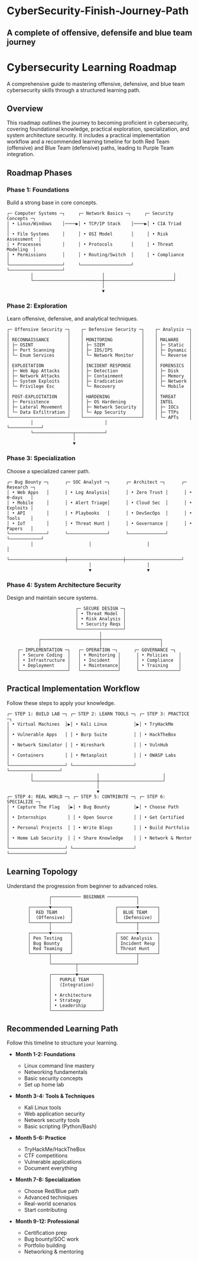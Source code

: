 # CyberSecurity-Finish-Journey-Path
A complete of offensive, defensife and blue team journey
---
# Cybersecurity Learning Roadmap

A comprehensive guide to mastering offensive, defensive, and blue team cybersecurity skills through a structured learning path.

## Overview
This roadmap outlines the journey to becoming proficient in cybersecurity, covering foundational knowledge, practical exploration, specialization, and system architecture security. It includes a practical implementation workflow and a recommended learning timeline for both Red Team (offensive) and Blue Team (defensive) paths, leading to Purple Team integration.

## Roadmap Phases

### Phase 1: Foundations
Build a strong base in core concepts.

```
┌─ Computer Systems ─┐     ┌─ Network Basics ─┐     ┌─ Security Concepts ─┐
│ • Linux/Windows    │────▶│ • TCP/IP Stack    │────▶│ • CIA Triad        │
│ • File Systems     │     │ • OSI Model       │     │ • Risk Assessment  │
│ • Processes        │     │ • Protocols       │     │ • Threat Modeling  │
│ • Permissions      │     │ • Routing/Switch  │     │ • Compliance       │
└────────────────────┘     └───────────────────┘     └────────────────────┘
         │                          │                          │
         └──────────────────────────┼──────────────────────────┘
                                    │
                                    ▼
```

### Phase 2: Exploration
Learn offensive, defensive, and analytical techniques.

```
┌─ Offensive Security ─┐    ┌─ Defensive Security ─┐    ┌─ Analysis ─┐
│                      │    │                      │    │            │
│ RECONNAISSANCE       │    │ MONITORING           │    │ MALWARE    │
│ ├─ OSINT             │    │ ├─ SIEM              │    │ ├─ Static  │
│ ├─ Port Scanning     │    │ ├─ IDS/IPS           │    │ ├─ Dynamic │
│ └─ Enum Services     │    │ └─ Network Monitor   │    │ └─ Reverse │
│                      │    │                      │    │            │
│ EXPLOITATION         │    │ INCIDENT RESPONSE    │    │ FORENSICS  │
│ ├─ Web App Attacks   │    │ ├─ Detection         │    │ ├─ Disk    │
│ ├─ Network Attacks   │    │ ├─ Containment       │    │ ├─ Memory  │
│ ├─ System Exploits   │    │ ├─ Eradication       │    │ ├─ Network │
│ └─ Privilege Esc     │    │ └─ Recovery          │    │ └─ Mobile  │
│                      │    │                      │    │            │
│ POST-EXPLOITATION    │    │ HARDENING            │    │ THREAT     │
│ ├─ Persistence       │    │ ├─ OS Hardening      │    │ INTEL      │
│ ├─ Lateral Movement  │    │ ├─ Network Security  │    │ ├─ IOCs    │
│ └─ Data Exfiltration │    │ └─ App Security      │    │ ├─ TTPs    │
└──────────────────────┘    └──────────────────────┘    │ └─ APTs    │
         │                           │                   └────────────┘
         └───────────────┬───────────┘
                         │
                         ▼
```

### Phase 3: Specialization
Choose a specialized career path.

```
┌─ Bug Bounty ─┐      ┌─ SOC Analyst ─┐      ┌─ Architect ─┐      ┌─ Research ─┐
│ • Web Apps   │      │ • Log Analysis│      │ • Zero Trust │      │ • 0-days   │
│ • Mobile     │      │ • Alert Triage│      │ • Cloud Sec  │      │ • Exploits │
│ • API        │      │ • Playbooks   │      │ • DevSecOps  │      │ • Tools    │
│ • IoT        │      │ • Threat Hunt │      │ • Governance │      │ • Papers   │
└──────────────┘      └───────────────┘      └──────────────┘      └────────────┘
         │                     │                     │                     │
         └─────────────────────┼─────────────────────┼─────────────────────┘
                               │                     │
                               ▼                     ▼
```

### Phase 4: System Architecture Security
Design and maintain secure systems.

```
                          ┌─ SECURE DESIGN ─┐
                          │ • Threat Model  │
                          │ • Risk Analysis │
                          │ • Security Reqs │
                          └─────────────────┘
                                   │
            ┌──────────────────────┼──────────────────────┐
            │                      │                      │
    ┌─ IMPLEMENTATION ─┐   ┌─ OPERATION ─┐      ┌─ GOVERNANCE ─┐
    │ • Secure Coding  │   │ • Monitoring │      │ • Policies    │
    │ • Infrastructure │   │ • Incident   │      │ • Compliance  │
    │ • Deployment     │   │ • Maintenance│      │ • Training    │
    └──────────────────┘   └──────────────┘      └───────────────┘
```

## Practical Implementation Workflow
Follow these steps to apply your knowledge.

```
┌─ STEP 1: BUILD LAB ─┐ ┌─ STEP 2: LEARN TOOLS ─┐ ┌─ STEP 3: PRACTICE ─┐
│ • Virtual Machines  │▶│ • Kali Linux          │▶│ • TryHackMe       │
│ • Vulnerable Apps   │ │ • Burp Suite          │ │ • HackTheBox      │
│ • Network Simulator │ │ • Wireshark           │ │ • VulnHub         │
│ • Containers        │ │ • Metasploit          │ │ • OWASP Labs      │
└─────────────────────┘ └───────────────────────┘ └───────────────────┘
         │                        │                        │
         └────────────────────────┼────────────────────────┘
                                  │
                                  ▼
┌─ STEP 4: REAL WORLD ─┐ ┌─ STEP 5: CONTRIBUTE ─┐ ┌─ STEP 6: SPECIALIZE ─┐
│ • Capture The Flag   │▶│ • Bug Bounty         │▶│ • Choose Path       │
│ • Internships        │ │ • Open Source        │ │ • Get Certified     │
│ • Personal Projects  │ │ • Write Blogs        │ │ • Build Portfolio   │
│ • Home Lab Security  │ │ • Share Knowledge    │ │ • Network & Mentor  │
└─────────────────────┘ └───────────────────────┘ └─────────────────────┘
```

## Learning Topology
Understand the progression from beginner to advanced roles.

```
                ┌─────────── BEGINNER ───────────┐
                │                                │
        ┌───────▼───────┐                ┌───────▼───────┐
        │  RED TEAM     │                │  BLUE TEAM    │
        │  (Offensive)  │                │  (Defensive)  │
        └───────┬───────┘                └───────┬───────┘
                │                                │
        ┌───────▼───────┐                ┌───────▼───────┐
        │ Pen Testing   │                │ SOC Analysis  │
        │ Bug Bounty    │                │ Incident Resp │
        │ Red Teaming   │                │ Threat Hunt   │
        └───────┬───────┘                └───────┬───────┘
                │                                │
                └─────────┬──────────────────────┘
                          │
                ┌─────────▼─────────┐
                │   PURPLE TEAM     │
                │   (Integration)   │
                │                   │
                │ • Architecture    │
                │ • Strategy        │
                │ • Leadership      │
                └───────────────────┘
```

## Recommended Learning Path
Follow this timeline to structure your learning.

- **Month 1-2: Foundations**
  - Linux command line mastery
  - Networking fundamentals
  - Basic security concepts
  - Set up home lab

- **Month 3-4: Tools & Techniques**
  - Kali Linux tools
  - Web application security
  - Network security tools
  - Basic scripting (Python/Bash)

- **Month 5-6: Practice**
  - TryHackMe/HackTheBox
  - CTF competitions
  - Vulnerable applications
  - Document everything

- **Month 7-8: Specialization**
  - Choose Red/Blue path
  - Advanced techniques
  - Real-world scenarios
  - Start contributing

- **Month 9-12: Professional**
  - Certification prep
  - Bug bounty/SOC work
  - Portfolio building
  - Networking & mentoring
